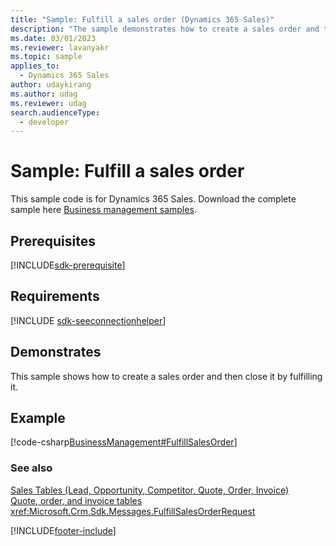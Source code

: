 ```yaml
---
title: "Sample: Fulfill a sales order (Dynamics 365 Sales)"
description: "The sample demonstrates how to create a sales order and then close it by fulfilling it."
ms.date: 03/01/2023
ms.reviewer: lavanyakr
ms.topic: sample
applies_to: 
  - Dynamics 365 Sales
author: udaykirang
ms.author: udag
ms.reviewer: udag
search.audienceType: 
  - developer
---
```

# Sample: Fulfill a sales order

This sample code is for Dynamics 365 Sales. Download the complete sample here [Business management samples](https://github.com/microsoft/Dynamics365-Apps-Samples/tree/master/samples-from-msdn/BusinessManagement). 

## Prerequisites
[!INCLUDE[sdk-prerequisite](../../includes/sdk-prerequisite.md)]
   
## Requirements  
[!INCLUDE [sdk-seeconnectionhelper](../../includes/sdk-seeconnectionhelper.md)]
  
## Demonstrates  
 This sample shows how to create a sales order and then close it by fulfilling it.  
  
## Example  
 [!code-csharp[BusinessManagement#FulfillSalesOrder](../../snippets/csharp/CRMV8/businessmanagement/cs/fulfillsalesorder.cs#fulfillsalesorder)]  
  
### See also  
 [Sales Tables (Lead, Opportunity, Competitor, Quote, Order, Invoice)](sales-entities-lead-opportunity-competitor-quote-order-invoice.md)   
 [Quote, order, and invoice tables](quote-order-invoice-entities.md)   
 <xref:Microsoft.Crm.Sdk.Messages.FulfillSalesOrderRequest>


[!INCLUDE[footer-include](../../includes/footer-banner.md)]
